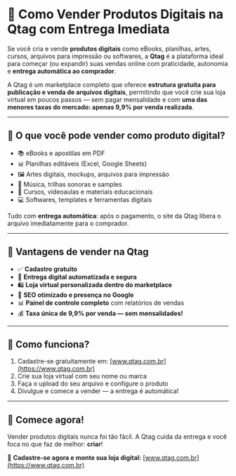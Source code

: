 # 💾 Como Vender Produtos Digitais na Qtag com Entrega Imediata

Se você cria e vende **produtos digitais** como eBooks, planilhas, artes, cursos, arquivos para impressão ou softwares, a **Qtag** é a plataforma ideal para começar (ou expandir) suas vendas online com praticidade, autonomia e **entrega automática ao comprador**.

A Qtag é um marketplace completo que oferece **estrutura gratuita para publicação e venda de arquivos digitais**, permitindo que você crie sua loja virtual em poucos passos — sem pagar mensalidade e com **uma das menores taxas do mercado: apenas 9,9% por venda realizada**.

---

## 📁 O que você pode vender como produto digital?

- 📚 eBooks e apostilas em PDF  
- 📊 Planilhas editáveis (Excel, Google Sheets)  
- 🖼️ Artes digitais, mockups, arquivos para impressão  
- 🎵 Música, trilhas sonoras e samples  
- 🧠 Cursos, videoaulas e materiais educacionais  
- 💻 Softwares, templates e ferramentas digitais  

Tudo com **entrega automática**: após o pagamento, o site da Qtag libera o arquivo imediatamente para o comprador.

---

## 🎯 Vantagens de vender na Qtag

- ✅ **Cadastro gratuito**  
- 🔐 **Entrega digital automatizada e segura**  
- 🛍️ **Loja virtual personalizada dentro do marketplace**  
- 🔎 **SEO otimizado e presença no Google**  
- 📊 **Painel de controle completo** com relatórios de vendas  
- 💰 **Taxa única de 9,9% por venda — sem mensalidades!**  

---

## 🧭 Como funciona?

1. Cadastre-se gratuitamente em: [www.qtag.com.br](https://www.qtag.com.br)  
2. Crie sua loja virtual com seu nome ou marca  
3. Faça o upload do seu arquivo e configure o produto  
4. Divulgue e comece a vender — a entrega é automática!

---

## 🚀 Comece agora!

Vender produtos digitais nunca foi tão fácil. A Qtag cuida da entrega e você foca no que faz de melhor: **criar**!

🔗 **Cadastre-se agora e monte sua loja digital:** [www.qtag.com.br](https://www.qtag.com.br)
